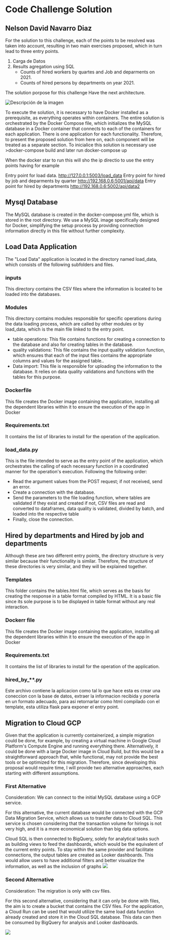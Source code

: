 # Code Challenge Solution

## Nelson David Navarro Diaz

For the solution to this challenge, each of the points to be resolved was taken into account, resulting in two main exercises proposed, which in turn lead to three entry points.

1. Carga de Datos
2. Results agregation using  SQL
    - Counts of hired workers by quartes and Job and deparments on 2021.
    - Counts of hired persons by departments on year 2021.

The solution porpose for this challenge Have the next architecture.

<image src="Documentation_images\architecture.png" alt="Descripción de la imagen" caption="Architecture Solution"/>

To execute the solution, it is necessary to have Docker installed as a prerequisite, as everything operates within containers. The entire solution is orchestrated by the Docker Compose file, which initializes the MySQL database in a Docker container that connects to each of the containers for each application. There is one application for each functionality. Therefore, to present the proposed solution from here on, each component will be treated as a separate section.
To inicialice this solution is necessary use >docker-compose build and later run docker-compose up

When the docker star to run this will sho the ip directio to use the entry points having for example

Entry point for load data.
<http://127.0.0.1:5003/load_data>
Entry point for hired by job and deparments by quarter
<http://192.168.0.6:5001/api/data>
Entry point for hired by departments
<http://192.168.0.6:5002/api/data2>

## Mysql Database

The MySQL database is created in the docker-compose.yml file, which is stored in the root directory. We use a MySQL image specifically designed for Docker, simplifying the setup process by providing connection information directly in this file without further complexity.

## Load Data Application

The "Load Data" application is located in the directory named load_data, which consists of the following subfolders and files.

### inputs

This directory contains the CSV files where the information is located to be loaded into the databases.

### Modules

This directory contains modules responsible for specific operations during the data loading process, which are called by other modules or by load_data, which is the main file linked to the entry point.

- table operations: This file contains functions for creating a connection to the database and also for creating tables in the database.
- quality validations: This file contains the input quality validation function, which ensures that each of the input files contains the appropriate columns and values for the assigned table..
- Data import: This file is responsible for uploading the information to the database. It relies on data quality validations and functions with the tables for this purpose.

### Dockerfile

This file creates the Docker image containing the application, installing all the dependent libraries within it to ensure the execution of the app in Docker

### Requirements.txt

It contains the list of libraries to install for the operation of the application.

### load_data.py

This is the file intended to serve as the entry point of the application, which orchestrates the calling of each necessary function in a coordinated manner for the operation's execution. Following the following order:

- Read the argument values from the POST request; if not received, send an error.
- Create a connection with the database.
- Send the parameters to the file loading function, where tables are validated if they exist and created if not, CSV files are read and converted to dataframes, data quality is validated, divided by batch, and loaded into the respective table
- Finally, close the connection.

## Hired by departments and Hired by job and departments

Although these are two different entry points, the directory structure is very similar because their functionality is similar. Therefore, the structure of these directories is very similar, and they will be explained together.

### Templates

This folder contains the tables.html file, which serves as the basis for creating the response in a table format compiled by HTML. It is a basic file since its sole purpose is to be displayed in table format without any real interaction.

### Dockerr file

This file creates the Docker image containing the application, installing all the dependent libraries within it to ensure the execution of the app in Docker

### Requirements.txt

It contains the list of libraries to install for the operation of the application.

### hired_by_**.py

Este archivo contiene la aplicacion como tal lo que hace esta es crear una coneccion con la base de datos, extraer la informacion recibida y ponerla en un formato adecuado,  para asi retornarlar como html compilado con el template, esta utiliza flask para exponer el entry point.

## Migration to Cloud GCP

Given that the application is currently containerized, a simple migration could be done, for example, by creating a virtual machine in Google Cloud Platform's Compute Engine and running everything there. Alternatively, it could be done with a large Docker image in Cloud Build, but this would be a straightforward approach that, while functional, may not provide the best tools or be optimized for this migration. Therefore, since developing this proposal would require time, I will provide two alternative approaches, each starting with different assumptions.

### First Alternative

Consideration: We can connect to the initial MySQL database using a GCP service.

For this alternative, the current database would be connected with the GCP Data Migration Service, which allows us to transfer data to Cloud SQL. This service is chosen considering that the transaction volume for hirings is not very high, and it is a more economical solution than big data options.

Cloud SQL is then connected to BigQuery, solely for analytical tasks such as building views to feed the dashboards, which would be the equivalent of the current entry points. To stay within the same provider and facilitate connections, the output tables are created as Looker dashboards. This would allow users to have additional filters and better visualize the information, as well as the inclusion of graphs
<image src="Documentation_images\FirstAlternative.png" caption="Architecture Solution First alterntative"/>

### Second Alternative

Consideration: The migration is only with csv files.

For this second alternative, considering that it can only be done with files, the aim is to create a bucket that contains the CSV files. For the application, a Cloud Run can be used that would utilize the same load data function already created and store it in the Cloud SQL database. This data can then be consumed by BigQuery for analysis and Looker dashboards.

<image src="Documentation_images\SecondAlternative.png" caption="Architecture Solution First alterntative"/>
